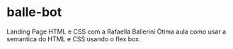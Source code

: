 # balle-bot
Landing Page HTML e CSS com a Rafaella Ballerini
Ótima aula como usar a semantica do HTML e CSS usando o flex box.
